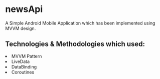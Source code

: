 # newsApi

A Simple Android Mobile Application which has been implemented using MVVM design.

## Technologies & Methodologies which used:
<li> <a> MVVM Pattern </a> </li>
<li> <a> LiveData </a> </li>
<li> <a> DataBinding </a> </li>
<li> <a> Coroutines </a> </li>
